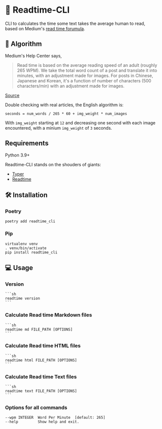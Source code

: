 # 📖 Readtime-CLI

CLI to calculates the time some text takes the average human to read, based on Medium's [read time forumula](https://help.medium.com/hc/en-us/articles/214991667-Read-time).


## 🧮 Algorithm

Medium's Help Center says,

> Read time is based on the average reading speed of an adult (roughly 265 WPM). We take the total word count of a post and translate it into minutes, with an adjustment made for images. For posts in Chinese, Japanese and Korean, it's a function of number of characters (500 characters/min) with an adjustment made for images.

[Source](https://help.medium.com/hc/en-us/articles/214991667-Read-time)

Double checking with real articles, the English algorithm is:

    seconds = num_words / 265 * 60 + img_weight * num_images

With `img_weight` starting at `12` and decreasing one second with each image encountered, with a minium `img_weight` of `3` seconds.


## Requirements

Python 3.9+

Readtime-CLI stands on the shouders of giants:

* [Typer](https://github.com/tiangolo/typer)
* [Readtime](https://github.com/alanhamlett/readtime)


## 🛠 Installation

### Poetry

    poetry add readtime_cli

### Pip

    virtualenv venv
    . venv/bin/activate
    pip install readtime_cli


## 💻 Usage


### Version

    ```sh
    readtime version
    ```

### Calculate Read time Markdown files

    ```sh
    readtime md FILE_PATH [OPTIONS]
    ```

### Calculate Read time HTML files

    ```sh
    readtime html FILE_PATH [OPTIONS]
    ```

### Calculate Read time Text files

    ```sh
    readtime text FILE_PATH [OPTIONS]
    ```

### Options for all commands

    --wpm INTEGER  Word Per Minute  [default: 265]
    --help         Show help and exit.
